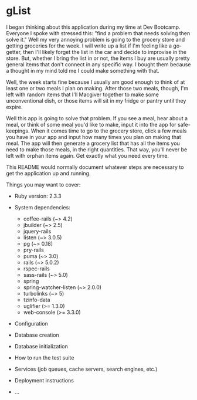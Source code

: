 # gList

I began thinking about this application during my time at Dev Bootcamp. Everyone I spoke with stressed this: "find a problem that needs solving then solve it." Well my very annoying problem is going to the grocery store and getting groceries for the week. I will write up a list if I'm feeling like a go-getter, then I'll likely forget the list in the car and decide to improvise in the store. But, whether I bring the list in or not, the items I buy are usually pretty general items that don't connect in any specific way. I bought them because a thought in my mind told me I could make something with that.

Well, the week starts fine because I usually am good enough to think of at least one or two meals I plan on making. After those two meals, though, I'm left with random items that I'll Macgiver together to make some unconventional dish, or those items will sit in my fridge or pantry until they expire.

Well this app is going to solve that problem. If you see a meal, hear about a meal, or think of some meal you'd like to make, input it into the app for safe-keepings. When it comes time to go to the grocery store, click a few meals you have in your app and input how many times you plan on making that meal. The app will then generate a grocery list that has all the items you need to make those meals, in the right quantities. That way, you'll never be left with orphan items again. Get exactly what you need every time.

This README would normally document whatever steps are necessary to get the
application up and running.

Things you may want to cover:

* Ruby version: 2.3.3

* System dependencies:
  * coffee-rails (~> 4.2)
  * jbuilder (~> 2.5)
  * jquery-rails
  * listen (~> 3.0.5)
  * pg (~> 0.18)
  * pry-rails
  * puma (~> 3.0)
  * rails (~> 5.0.2)
  * rspec-rails
  * sass-rails (~> 5.0)
  * spring
  * spring-watcher-listen (~> 2.0.0)
  * turbolinks (~> 5)
  * tzinfo-data
  * uglifier (>= 1.3.0)
  * web-console (>= 3.3.0)

* Configuration

* Database creation

* Database initialization

* How to run the test suite

* Services (job queues, cache servers, search engines, etc.)

* Deployment instructions

* ...

